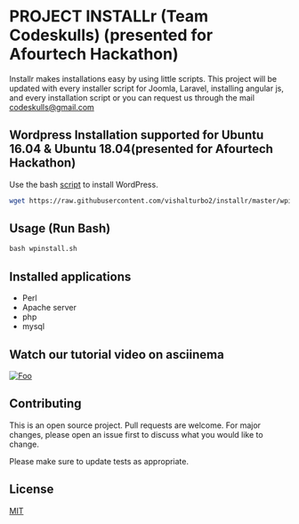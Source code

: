 # PROJECT INSTALLr (Team Codeskulls) (presented for Afourtech Hackathon)

Installr makes installations easy by using little scripts. This project will be updated with every installer script for Joomla,  Laravel, installing angular js, and every installation script or you can request us through the mail codeskulls@gmail.com

## Wordpress Installation supported for Ubuntu 16.04 & Ubuntu 18.04(presented for Afourtech Hackathon)

Use the bash [script](https://raw.githubusercontent.com/vishalturbo2/installr/master/wpinstall.sh) to install WordPress.

```bash
wget https://raw.githubusercontent.com/vishalturbo2/installr/master/wpinstall.sh
```
## Usage (Run Bash)

```python
bash wpinstall.sh
```

## Installed applications
* Perl
* Apache server
* php
* mysql
## Watch our tutorial video on asciinema
<a href="https://asciinema.org/a/pPKfV8hS0IqJD60sLiElm0eMl" rel="some text">![Foo](http://i68.tinypic.com/257lggo.png)</a>

## Contributing
This is an open source project.
Pull requests are welcome. For major changes, please open an issue first to discuss what you would like to change.

Please make sure to update tests as appropriate.

## License
[MIT](https://choosealicense.com/licenses/mit/)
